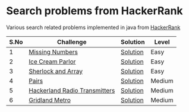 # Search problems from HackerRank

Various search related problems implemented in java from [HackerRank](https://www.hackerrank.com/domains/algorithms?filters%5Bsubdomains%5D%5B%5D=search)


| S.No | Challenge                                                                                                    | Solution                              | Level  |
|------|--------------------------------------------------------------------------------------------------------------|---------------------------------------|-------|
| 1    | [Missing Numbers](https://www.hackerrank.com/challenges/missing-numbers/problem)                             | [Solution](MissingNumber.java)        | Easy   |
| 2    | [Ice Cream Parlor](https://www.hackerrank.com/challenges/icecream-parlor/problem)                            | [Solution](IceCreamParlor.java)       | Easy   |
| 3    | [Sherlock and Array](https://www.hackerrank.com/challenges/sherlock-and-array/problem)                       | [Solution](SherlockAndArray.java)     | Easy   |
| 4    | [Pairs](https://www.hackerrank.com/challenges/pairs/problem)                                                 | [Solution](Pairs.java)                | Medium |
| 5    | [Hackerland Radio Transmitters](https://www.hackerrank.com/challenges/hackerland-radio-transmitters/problem) | [Solution](RadioTransmitters.java)    | Medium |
| 6    | [Gridland Metro](https://www.hackerrank.com/challenges/gridland-metro/problem)                               | [Solution](RadioTransmitters.java)    | Medium |




